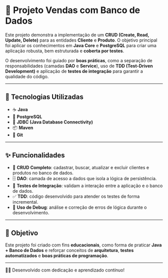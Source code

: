 # 🛒 Projeto Vendas com Banco de Dados

Este projeto demonstra a implementação de um **CRUD (Create, Read, Update, Delete)** para as entidades **Cliente** e **Produto**.
O objetivo principal foi aplicar os conhecimentos em **Java Core** e **PostgreSQL** para criar uma aplicação robusta, bem estruturada e **coberta por testes**.

O desenvolvimento foi guiado por **boas práticas**, como a separação de responsabilidades (camadas **DAO** e **Service**), uso de **TDD (Test-Driven Development)** e aplicação de **testes de integração** para garantir a qualidade do código.

---

## 🚀 Tecnologias Utilizadas

* ☕ **Java**
* 🐘 **PostgreSQL**
* 🔗 **JDBC (Java Database Connectivity)**
* 📦 **Maven**
* 🌱 **Git**

---

## ✨ Funcionalidades

* 🔧 **CRUD Completo**: cadastrar, buscar, atualizar e excluir clientes e produtos no banco de dados.
* 🗄️ **DAO**: camada de acesso a dados que isola a lógica de persistência.
* 🧪 **Testes de Integração**: validam a interação entre a aplicação e o banco de dados.
* ✅ **TDD**: código desenvolvido para atender os testes de forma incremental.
* 🐞 **Uso de Debug**: análise e correção de erros de lógica durante o desenvolvimento.

---

## 📌 Objetivo

Este projeto foi criado com fins **educacionais**, como forma de praticar **Java + Banco de Dados** e reforçar conceitos de **arquitetura**, **testes automatizados** e **boas práticas de programação**.

---

👨‍💻 Desenvolvido com dedicação e aprendizado contínuo!
